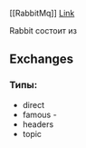 [[RabbitMq]]
[Link](https://coursehunter.net/course/rabbitmq-ot-rebrain?lesson=1)



Rabbit состоит из


## Exchanges
### Типы: 
- direct
- famous - 
- headers
- topic